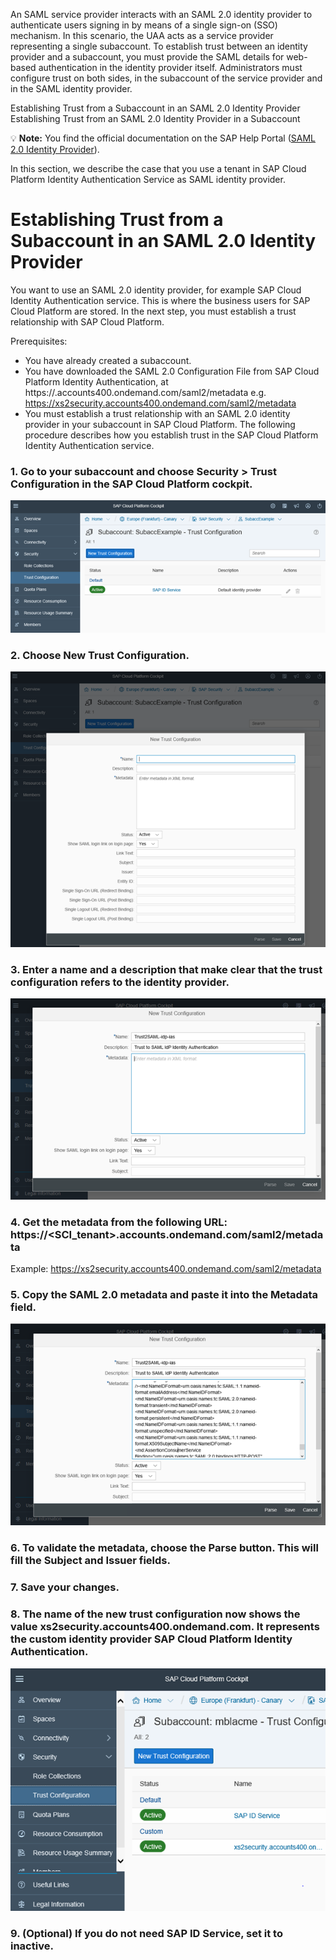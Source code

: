 An SAML service provider interacts with an SAML 2.0 identity provider to authenticate users signing in by means of a single sign-on (SSO) mechanism. In this scenario, the UAA acts as a service provider representing a single subaccount. To establish trust between an identity provider and a subaccount, you must provide the SAML details for web-based authentication in the identity provider itself. Administrators must configure trust on both sides, in the subaccount of the service provider and in the SAML identity provider.  

Establishing Trust from a Subaccount in an SAML 2.0 Identity Provider
Establishing Trust from an SAML 2.0 Identity Provider in a Subaccount

:bulb: **Note:**  You find the official documentation on the SAP Help Portal ([SAML 2.0 Identity Provider](https://help.sap.com/viewer/65de2977205c403bbc107264b8eccf4b/Cloud/en-US/2d088cedeaf24038acb3533be8092fe4.html)).

In this section, we describe the case that you use a tenant in SAP Cloud Platform Identity Authentication Service as SAML identity provider.

# Establishing Trust from a Subaccount in an SAML 2.0 Identity Provider

You want to use an SAML 2.0 identity provider, for example SAP Cloud Identity Authentication service. This is where the business users for SAP Cloud Platform are stored. In the next step, you must establish a trust relationship with SAP Cloud Platform.

Prerequisites:

- You have already created a subaccount.
- You have downloaded the SAML 2.0 Configuration File from SAP Cloud Platform Identity Authentication, at https://<tenant>.accounts400.ondemand.com/saml2/metadata e.g. https://xs2security.accounts400.ondemand.com/saml2/metadata
- You must establish a trust relationship with an SAML 2.0 identity provider in your subaccount in SAP Cloud Platform. The following procedure describes how you establish trust in the SAP Cloud Platform Identity Authentication service.

### 1. Go to your subaccount and choose Security > Trust Configuration in the SAP Cloud Platform cockpit.
![SAML in Cockpit](./saml/add_idp.png?raw=true)
### 2. Choose **New Trust Configuration**.
![SAML in Cockpit](./saml/idp.png?raw=true)
### 3. Enter a name and a description that make clear that the trust configuration refers to the identity provider.
![SAML in Cockpit](./saml/idp_metadata.png?raw=true)
### 4. Get the metadata from the following URL: https://<SCI_tenant>.accounts.ondemand.com/saml2/metadata
Example: 
https://xs2security.accounts400.ondemand.com/saml2/metadata
### 5. Copy the SAML 2.0 metadata and paste it into the Metadata field.
![SAML in Cockpit](./saml/idp_metadata2.png?raw=true)
### 6. To validate the metadata, choose the Parse button. This will fill the Subject and Issuer fields.
### 7. Save your changes.
### 8. The name of the new trust configuration now shows the value xs2security.accounts400.ondemand.com. It represents the custom identity provider SAP Cloud Platform Identity Authentication.
![SAML in Cockpit](./saml/idp_done.png?raw=true)
### 9. (Optional) If you do not need SAP ID Service, set it to inactive.

